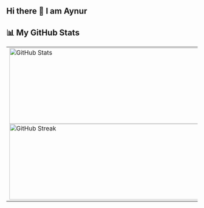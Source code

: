 ## Hi there 👋 I am Aynur

## 📊 My GitHub Stats

<table>
  <tr>
    <td>
      <img src="https://github-readme-stats.vercel.app/api?username=nuryyevva&show_icons=true&theme=radical" width="600" height="200" alt="GitHub Stats">
      <img src="[https://github-readme-streak-stats.herokuapp.com/?user=nuryyevva&theme=radical](https://streak-stats.demolab.com/?user=denvercoder1&currStreakNum=2FD3EB&fire=pink&sideLabels=F00&date_format=[Y.]n.j)" width="600" height="200" alt="GitHub Streak">
    </td>
    <td>
      <img src="https://github-readme-stats.vercel.app/api/top-langs/?username=nuryyevva&langs_count=8&theme=radical" width="700" height=400 alt="Top Languages">
    </td>
  </tr>
</table>

<!--
**nuryyevva/nuryyevva** is a ✨ _special_ ✨ repository because its `README.md` (this file) appears on your GitHub profile.

Here are some ideas to get you started:

- 🔭 I’m currently working on ...
- 🌱 I’m currently learning ...
- 👯 I’m looking to collaborate on ...
- 🤔 I’m looking for help with ...
- 💬 Ask me about ...
- 📫 How to reach me: ...
- 😄 Pronouns: ...
- ⚡ Fun fact: ...
-->
 <!--[![GitHub Streak](https://streak-stats.demolab.com/?user=denvercoder1&currStreakNum=2FD3EB&fire=pink&sideLabels=F00&date_format=[Y.]n.j)](https://git.io/streak-stats) -->
 <!--     <img src="https://github-readme-streak-stats.herokuapp.com/?user=nuryyevva&theme=radical" width="600" height="200" alt="GitHub Streak"> -->
